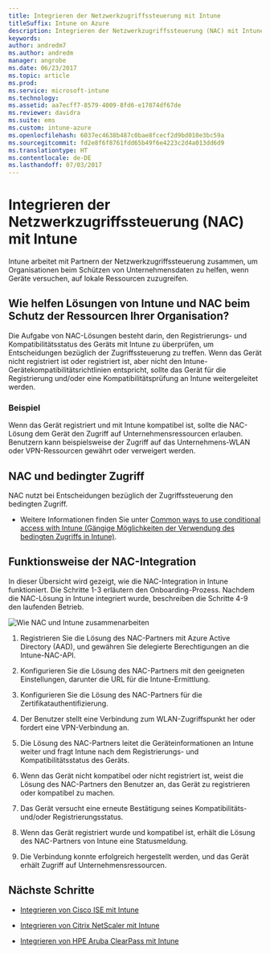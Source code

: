 ```yaml
---
title: Integrieren der Netzwerkzugriffssteuerung mit Intune
titleSuffix: Intune on Azure
description: Integrieren der Netzwerkzugriffssteuerung (NAC) mit Intune
keywords: 
author: andredm7
ms.author: andredm
manager: angrobe
ms.date: 06/23/2017
ms.topic: article
ms.prod: 
ms.service: microsoft-intune
ms.technology: 
ms.assetid: aa7ecff7-8579-4009-8fd6-e17074df67de
ms.reviewer: davidra
ms.suite: ems
ms.custom: intune-azure
ms.openlocfilehash: 6037ec4638b487c0bae8fcecf2d9bd010e3bc59a
ms.sourcegitcommit: fd2e8f6f8761fdd65b49f6e4223c2d4a013dd6d9
ms.translationtype: HT
ms.contentlocale: de-DE
ms.lasthandoff: 07/03/2017
---
```

# <a name="network-access-control-nac-integration-with-intune"></a>Integrieren der Netzwerkzugriffssteuerung (NAC) mit Intune

Intune arbeitet mit Partnern der Netzwerkzugriffssteuerung zusammen, um Organisationen beim Schützen von Unternehmensdaten zu helfen, wenn Geräte versuchen, auf lokale Ressourcen zuzugreifen.

## <a name="how-do-intune-and-nac-solutions-help-protect-your-organization-resources"></a>Wie helfen Lösungen von Intune und NAC beim Schutz der Ressourcen Ihrer Organisation?

Die Aufgabe von NAC-Lösungen besteht darin, den Registrierungs- und Kompatibilitätsstatus des Geräts mit Intune zu überprüfen, um Entscheidungen bezüglich der Zugriffssteuerung zu treffen. Wenn das Gerät nicht registriert ist oder registriert ist, aber nicht den Intune-Gerätekompatibilitätsrichtlinien entspricht, sollte das Gerät für die Registrierung und/oder eine Kompatibilitätsprüfung an Intune weitergeleitet werden.

### <a name="example"></a>Beispiel

Wenn das Gerät registriert und mit Intune kompatibel ist, sollte die NAC-Lösung dem Gerät den Zugriff auf Unternehmensressourcen erlauben. Benutzern kann beispielsweise der Zugriff auf das Unternehmens-WLAN oder VPN-Ressourcen gewährt oder verweigert werden.

## <a name="nac-and-conditional-access"></a>NAC und bedingter Zugriff

NAC nutzt bei Entscheidungen bezüglich der Zugriffssteuerung den bedingten Zugriff.

- Weitere Informationen finden Sie unter [Common ways to use conditional access with Intune (Gängige Möglichkeiten der Verwendung des bedingten Zugriffs in Intune)](conditional-access-intune-common-ways-use.md).

## <a name="how-the-nac-integration-works"></a>Funktionsweise der NAC-Integration

In dieser Übersicht wird gezeigt, wie die NAC-Integration in Intune funktioniert. Die Schritte 1-3 erläutern den Onboarding-Prozess. Nachdem die NAC-Lösung in Intune integriert wurde, beschreiben die Schritte 4-9 den laufenden Betrieb.

![Wie NAC und Intune zusammenarbeiten](./media/ca-intune-common-ways-2.png)

1.  Registrieren Sie die Lösung des NAC-Partners mit Azure Active Directory (AAD), und gewähren Sie delegierte Berechtigungen an die Intune-NAC-API.

2.  Konfigurieren Sie die Lösung des NAC-Partners mit den geeigneten Einstellungen, darunter die URL für die Intune-Ermittlung.

3.  Konfigurieren Sie die Lösung des NAC-Partners für die Zertifikatauthentifizierung.

4.  Der Benutzer stellt eine Verbindung zum WLAN-Zugriffspunkt her oder fordert eine VPN-Verbindung an.

5.  Die Lösung des NAC-Partners leitet die Geräteinformationen an Intune weiter und fragt Intune nach dem Registrierungs- und Kompatibilitätsstatus des Geräts.

6.  Wenn das Gerät nicht kompatibel oder nicht registriert ist, weist die Lösung des NAC-Partners den Benutzer an, das Gerät zu registrieren oder kompatibel zu machen.

7.  Das Gerät versucht eine erneute Bestätigung seines Kompatibilitäts- und/oder Registrierungsstatus.

8.  Wenn das Gerät registriert wurde und kompatibel ist, erhält die Lösung des NAC-Partners von Intune eine Statusmeldung.

9.  Die Verbindung konnte erfolgreich hergestellt werden, und das Gerät erhält Zugriff auf Unternehmensressourcen.

## <a name="next-steps"></a>Nächste Schritte

-   [Integrieren von Cisco ISE mit Intune](http://www.cisco.com/c/en/us/td/docs/security/ise/2-1/admin_guide/b_ise_admin_guide_21/b_ise_admin_guide_20_chapter_01000.html)

-   [Integrieren von Citrix NetScaler mit Intune](https://docs.citrix.com/netscaler-gateway/11-1/microsoft-intune-integration/configuring-network-access-control-device-check-for-netscaler-gateway-virtual-server-for-single-factor-authentication-deployment.html)

-   [Integrieren von HPE Aruba ClearPass mit Intune](https://support.arubanetworks.com/Documentation/tabid/77/DMXModule/512/Command/Core_Download/Default.aspx?EntryId=23757)
